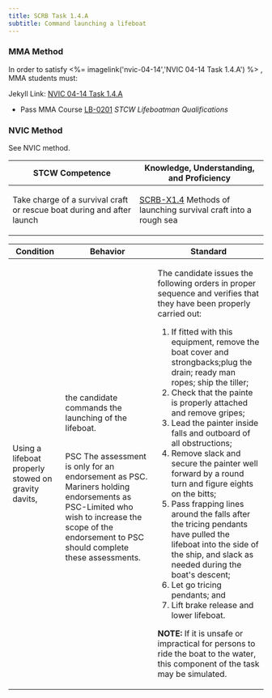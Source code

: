 ```yaml
---
title: SCRB Task 1.4.A 
subtitle: Command launching a lifeboat
---
```



### MMA Method

In order to satisfy <%= imagelink('nvic-04-14','NVIC 04-14  Task  1.4.A') %> , MMA students must:

Jekyll Link: [NVIC 04-14  Task  1.4.A](/stcw23/assets/images/nvic-04-14.pdf)

* Pass MMA Course  [LB-0201](LB-0201) *STCW Lifeboatman Qualifications*


### NVIC Method

<a onclick="togglevisibility('nvic_methods')" >See NVIC method.</a>

<div id='nvic_methods' class='hide'>

<table>
<thead>
<tr>
<th class='forty'> STCW Competence </th>
<th class='sixty'> Knowledge, Understanding, and Proficiency </th>
</tr>
</thead>




<tbody>
<tr><td markdown='1'>

Take charge of a survival craft or rescue boat during and after launch

</td><td markdown='1'>

[SCRB-X1.4](../../tables/621.html#SCRB-X1.4) Methods of launching survival craft into a rough sea

</td></tr>


</tbody>
</table>


<table>
<thead>
<tr><th class='twenty'>  Condition </th><th class='twenty'> Behavior </th><th  class='sixty'>Standard </th></tr>
</thead>
<tbody >



<tr><td markdown='1'>

Using a lifeboat properly stowed on gravity davits,

</td><td markdown='1'>

the candidate commands the launching of the lifeboat.

<br>

<div class="tooltip">PSC
<span class="tooltiptext">
The assessment is only for an endorsement as PSC. Mariners holding endorsements as PSC-Limited who wish to increase the scope of the endorsement to PSC should complete these assessments.
</span>
</div>


</td><td markdown='1'>

The candidate issues the following orders in proper sequence and verifies that they have been properly carried out:

1. If fitted with this equipment, remove the boat cover and strongbacks;plug the drain; ready man ropes; ship the tiller;
2. Check that the painte is properly attached and remove gripes;
3. Lead the painter inside falls and outboard of all obstructions;
4. Remove slack and secure the painter well forward by a round turn and figure eights on the bitts;
5. Pass frapping lines around the falls after the tricing pendants have pulled the lifeboat into the side of the ship, and slack as needed during the boat's descent;
6. Let go tricing pendants; and 
7. Lift brake release and lower lifeboat. 

**NOTE:**  If it is unsafe or impractical for persons to ride the boat to the water, this component of the task may be simulated. 

</td></tr>
</tbody>
</table>
</div>

